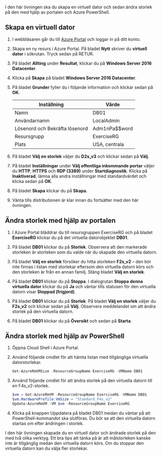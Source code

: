 I den här övningen ska du skapa en virtuell dator och sedan ändra storlek på den med hjälp av portalen och Azure PowerShell.

## <a name="create-a-vm"></a>Skapa en virtuell dator

1. I webbläsaren går du till [Azure Portal](https://portal.azure.com?azure-portal=true) och loggar in på ditt konto.

1. Skapa en ny resurs i Azure Portal. På bladet **Nytt**  skriver du **virtuell dator** i sökrutan. Tryck sedan på RETUR.

1. På bladet **Allting** under **Resultat**, klickar du på **Windows Server 2016 Datacenter**.

1. Klicka på **Skapa** på bladet **Windows Server 2016 Datacenter**.

1. På bladet **Grunder** fyller du i följande information och klickar sedan på **OK**.

    |Inställning|Värde|
    |---|---|
    |Namn|DB01|
    |Användarnamn|LocalAdmin|
    |Lösenord och Bekräfta lösenord|Adm1nPa$$word|
    |Resursgrupp|ExerciseRG|
    |Plats|USA, centrala|

1. På bladet **Välj en storlek** väljer du **D2s_v3** och klickar sedan på **Välj**.

1. På bladet **Inställningar** under **Välj offentliga inkommande portar** väljer du **HTTP**, **HTTPS** och **RDP (3389)** under **Startdiagnostik**. Klicka på **Inaktiverad**, lämna alla andra inställningar med standardvärdet och klicka sedan på **OK**.

1. På bladet **Skapa** klickar du på **Skapa**.

1. Vänta tills distributionen är klar innan du fortsätter med den här övningen.

## <a name="resize-using-the-portal"></a>Ändra storlek med hjälp av portalen

1. I Azure Portal bläddrar du till resursgruppen ExerciseRG och på bladet **ExerciseRG** klickar du på det virtuella datorobjektet **DB01**.

1. På bladet **DB01** klickar du på **Storlek**. Observera att den markerade storleken är storleken som du valde när du skapade den virtuella datorn.

1. På bladet **Välj en storlek** försöker du hitta storleken **F2s_v2** – den bör inte finnas i listan med storlekar eftersom den virtuella datorn körs och den storleken är från en annan familj. Stäng bladet **Välj en storlek**.

1. På bladet **DB01** klickar du på **Stoppa**. I dialogrutan **Stoppa denna virtuella dator** klickar du på **Ja** och väntar tills statusen för den virtuella datorn visar **Stoppad (frigjord)**.

1. På bladet **DB01** klickar du på **Storlek**. På bladet **Välj en storlek** väljer du **F2s_v2** och klickar sedan på **Välj**. Observera meddelandet om att ändra storlek på den virtuella datorn.

1. På bladet **DB01** klickar du på **Översikt** och sedan på **Starta**.

## <a name="resize-using-powershell"></a>Ändra storlek med hjälp av PowerShell

1. Öppna Cloud Shell i Azure Portal.

1. Använd följande cmdlet för att hämta listan med tillgängliga virtuella datorstorlekar.

    ```PowerShell
    Get-AzureRmVMSize -ResourceGroupName ExerciseRG -VMName DB01
    ```

1. Använd följande cmdlet för att ändra storlek på den virtuella datorn till en F4s_v2-storlek.

    ```PowerShell
    $vm = Get-AzureRmVM -ResourceGroupName ExerciseRG -VMName DB01
    $vm.HardwareProfile.VmSize = "Standard_F4s_v2"
    Update-AzureRmVM -VM $vm -ResourceGroupName ExerciseRG
    ```

1. Klicka på knappen Uppdatera på bladet DB01 medan du väntar på att PowerShell-kommandot ska slutföras. Du bör se att den virtuella datorn startas om efter ändringen i storlek.

I den här övningen skapade du en virtuell dator och ändrade storlek på den med två olika verktyg. Ett bra tips att tänka på är att målstorleken kanske inte är tillgänglig medan den virtuella datorn körs. Om du stoppar den virtuella datorn kan du välja fler storlekar.